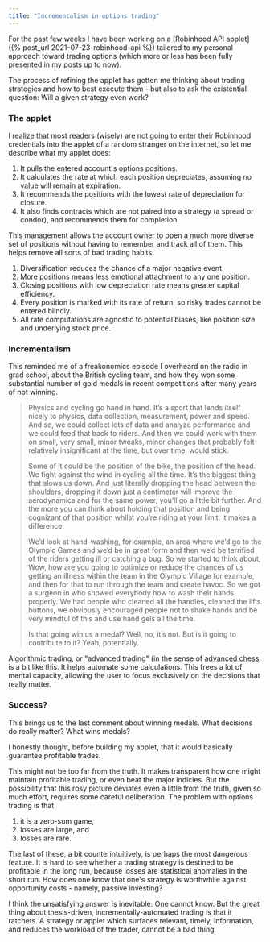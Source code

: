 ```yaml
---
title: "Incrementalism in options trading"
---
```


For the past few weeks I have been working on a [Robinhood API applet]({% post_url 2021-07-23-robinhood-api %}) tailored to my personal approach toward trading options (which more or less has been fully presented in my posts up to now).

The process of refining the applet has gotten me thinking about trading strategies and how to best execute them - but also to ask the existential question: Will a given strategy even work?


### The applet

I realize that most readers (wisely) are not going to enter their Robinhood credentials into the applet of a random stranger on the internet, so let me describe what my applet does:

1. It pulls the entered account's options positions.
2. It calculates the rate at which each position depreciates, assuming no value will remain at expiration.
3. It recommends the positions with the lowest rate of depreciation for closure.
4. It also finds contracts which are not paired into a strategy (a spread or condor), and recommends them for completion.

This management allows the account owner to open a much more diverse set of positions without having to remember and track all of them. This helps remove all sorts of bad trading habits:

1. Diversification reduces the chance of a major negative event.
2. More positions means less emotional attachment to any one position. 
3. Closing positions with low depreciation rate means greater capital efficiency.
4. Every position is marked with its rate of return, so risky trades cannot be entered blindly.
5. All rate computations are agnostic to potential biases, like position size and underlying stock price. 

### Incrementalism

This reminded me of a freakonomics episode I overheard on the radio in grad school, about the British cycling team, and how they won some substantial number of gold medals in recent competitions after many years of not winning.

> Physics and cycling go hand in hand. It’s a sport that lends itself nicely to physics, data collection, measurement, power and speed. And so, we could collect lots of data and analyze performance and we could feed that back to riders. And then we could work with them on small, very small, minor tweaks, minor changes that probably felt relatively insignificant at the time, but over time, would stick.
> 
> Some of it could be the position of the bike, the position of the head. We fight against the wind in cycling all the time. It’s the biggest thing that slows us down. And just literally dropping the head between the shoulders, dropping it down just a centimeter will improve the aerodynamics and for the same power, you’ll go a little bit further. And the more you can think about holding that position and being cognizant of that position whilst you’re riding at your limit, it makes a difference. 
> 
> We’d look at hand-washing, for example, an area where we’d go to the Olympic Games and we’d be in great form and then we’d be terrified of the riders getting ill or catching a bug. So we started to think about, Wow, how are you going to optimize or reduce the chances of us getting an illness within the team in the Olympic Village for example, and then for that to run through the team and create havoc. So we got a surgeon in who showed everybody how to wash their hands properly. We had people who cleaned all the handles, cleaned the lifts buttons, we obviously encouraged people not to shake hands and be very mindful of this and use hand gels all the time.
> 
> Is that going win us a medal? Well, no, it’s not. But is it going to contribute to it? Yeah, potentially.

Algorithmic trading, or "advanced trading" (in the sense of [advanced chess](https://en.wikipedia.org/wiki/Advanced_chess), is a bit like this. It helps automate some calculations. This frees a lot of mental capacity, allowing the user to focus exclusively on the decisions that really matter.

### Success?

This brings us to the last comment about winning medals. What decisions do really matter? What wins medals?

I honestly thought, before building my applet, that it would basically guarantee profitable trades.

This might not be too far from the truth. It makes transparent how one might maintain profitable trading, or even beat the major indicies. But the possibility that this rosy picture deviates even a little from the truth, given so much effort, requires some careful deliberation. The problem with options trading is that 

1. it is a zero-sum game,
2. losses are large, and
3. losses are rare.

The last of these, a bit counterintuitively, is perhaps the most dangerous feature. It is hard to see whether a trading strategy is destined to be profitable in the long run, because losses are statistical anomalies in the short run. How does one know that one's strategy is worthwhile against opportunity costs - namely, passive investing?

I think the unsatisfying answer is inevitable: One cannot know. But the great thing about thesis-driven, incrementally-automated trading is that it ratchets. A strategy or applet which surfaces relevant, timely, information, and reduces the workload of the trader, cannot be a bad thing.
